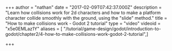 +++
author = "nathan"
date = "2017-02-09T07:42:37.000Z"
description = "Learn how collisions work for 2d characters and how to make a platform character collide smoothly with the ground, using the \"slide\" method."
title = "How to make collisions work - Godot 2 tutorial"
type = "video"
videoid = "x5e0EMLaz1Y"
aliases = [ "/tutorial/game-design/godot/introduction-to-godot/chapter2/4-how-to-make-collisions-work-godot-2-tutorial",]

+++